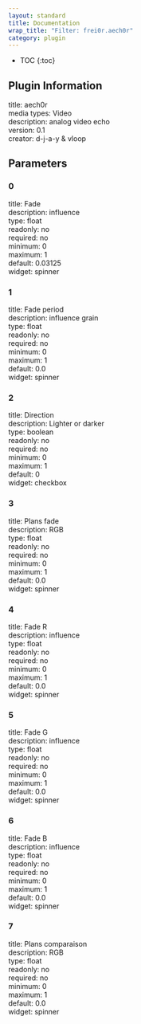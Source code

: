 ```yaml
---
layout: standard
title: Documentation
wrap_title: "Filter: frei0r.aech0r"
category: plugin
---
```

* TOC
{:toc}

## Plugin Information

title: aech0r  
media types:
Video  
description: analog video echo  
version: 0.1  
creator: d-j-a-y & vloop  

## Parameters

### 0

title: Fade    
description:
influence  
type: float  
readonly: no  
required: no  
minimum: 0  
maximum: 1  
default: 0.03125  
widget: spinner  

### 1

title: Fade period    
description:
influence grain  
type: float  
readonly: no  
required: no  
minimum: 0  
maximum: 1  
default: 0.0  
widget: spinner  

### 2

title: Direction    
description:
Lighter or darker  
type: boolean  
readonly: no  
required: no  
minimum: 0  
maximum: 1  
default: 0  
widget: checkbox  

### 3

title: Plans fade    
description:
RGB  
type: float  
readonly: no  
required: no  
minimum: 0  
maximum: 1  
default: 0.0  
widget: spinner  

### 4

title: Fade R    
description:
influence  
type: float  
readonly: no  
required: no  
minimum: 0  
maximum: 1  
default: 0.0  
widget: spinner  

### 5

title: Fade G    
description:
influence  
type: float  
readonly: no  
required: no  
minimum: 0  
maximum: 1  
default: 0.0  
widget: spinner  

### 6

title: Fade B    
description:
influence  
type: float  
readonly: no  
required: no  
minimum: 0  
maximum: 1  
default: 0.0  
widget: spinner  

### 7

title: Plans comparaison    
description:
RGB  
type: float  
readonly: no  
required: no  
minimum: 0  
maximum: 1  
default: 0.0  
widget: spinner  


